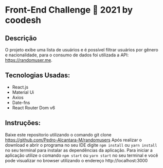 # Front-End Challenge 🏅 2021 by coodesh

## Descrição
O projeto exibe uma lista de usuários e é possível filtrar usuários por gênero e nacionalidade, para o consumo de dados foi utilizada a API: https://randomuser.me.

## Tecnologias Usadas:
- React.js
- Material Ui
- Axios
- Date-fns
- React Router Dom v6

## Instruções:
Baixe este repositorio utilizando o comando git clone https://github.com/Pedro-Alcantara-M/randomusers
Após realizar o download e abrir o programa no seu IDE digite `npm install` ou `yarn install` no seu terminal para instalar as dependências da aplicação.
Para iniciar a aplicação utilize o comando `npm start` ou `yarn start` no seu terminal e você pode visualizar no browser utilizando o endereço http://localhost:3000